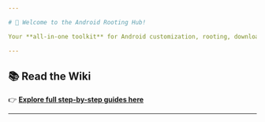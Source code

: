 ```yaml
---

# 👋 Welcome to the Android Rooting Hub!

Your **all-in-one toolkit** for Android customization, rooting, downloads, and troubleshooting. 🚀

---
```


## 📚 Read the Wiki

👉 [**Explore full step-by-step guides here**](https://github.com/falendra-sahu/rooting/wiki)

---
